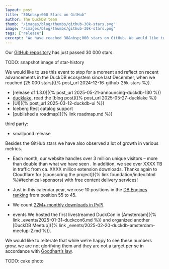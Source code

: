 ```yaml
---
layout: post
title: "30&nbsp;000 Stars on GitHub"
author: The DuckDB team
thumb: "/images/blog/thumbs/github-30k-stars.svg"
image: "/images/blog/thumbs/github-30k-stars.png"
tags: ["release"]
excerpt: "We have reached 30&nbsp;000 stars on GitHub. We would like to use this occasion to stop and reflect on recent news around DuckDB."
---
```


Our [GitHub repository](https://github.com/duckdb/duckdb) has just passed 30&nbsp;000 stars.

TODO: snapshot image of star-history

We would like to use this event to stop for a moment and reflect on recent advancements in the DuckDB ecosystem since last December, when
we reached [25&nbsp;000 stars]({% post_url 2024-12-16-github-25k-stars %}).

* [release of 1.3.0]({% post_url 2025-05-21-announcing-duckdb-130 %})
* [ducklake](https://ducklake.select/), read the [blog post]({% post_url 2025-05-27-ducklake %})
* [UI]({% post_url 2025-03-12-duckdb-ui %})
* Iceberg Rest catalog support
* [published a roadmap]({% link roadmap.md %})

third party:

* smallpond release

Besides the GitHub stars we have also observed a lot of growth in various metrics.

* Each month, our website handles over 3 million unique visitors – more than double than what we have seen . In addition, we see over XXXX TB in traffic from ca. XXXX million extension downloads. Thanks again to Cloudflare for [sponsoring the project]({% link foundation/index.html %}#technical-sponsors) with free content delivery services!
* Just in this calendar year, we rose 10 positions in the [DB Engines ranking](https://db-engines.com/en/ranking) from position 55 to 45.
* We count [22M+ monthly downloads in PyPI](https://pypistats.org/packages/duckdb).

* events
We hosted the first livestreamed DuckCon in [Amsterdam]({% link _events/2025-01-31-duckcon6.md %}) and organized another [DuckDB Meetup]({% link _events/2025-02-20-duckdb-amsterdam-meetup-2.md %}).


We would like to reiterate that while we’re happy to see these numbers grow, we are not glorifying them and they are not a target per se in accordance with [Goodhart’s law](https://en.wikipedia.org/wiki/Goodhart%27s_law).


TODO: cake photo

